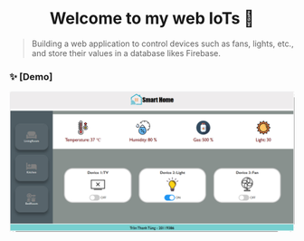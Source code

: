 <h1 align="center">Welcome to my web IoTs 👋</h1>

> Building a web application to control devices such as fans, lights, etc., and store their values in a database likes Firebase.

### ✨ [Demo]

![pic_0](https://github.com/thanhtung386/web_iot_interface/blob/main/img/demo.png)
